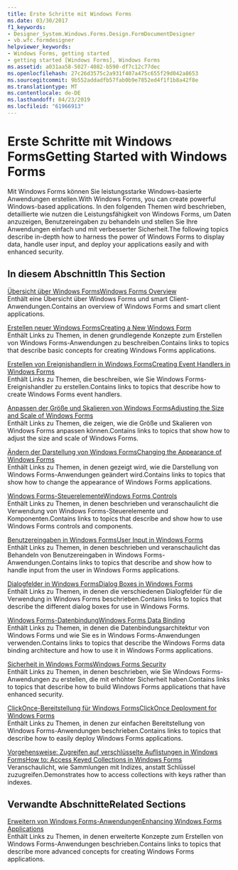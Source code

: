 ```yaml
---
title: Erste Schritte mit Windows Forms
ms.date: 03/30/2017
f1_keywords:
- Designer_System.Windows.Forms.Design.FormDocumentDesigner
- vb.wfc.formdesigner
helpviewer_keywords:
- Windows Forms, getting started
- getting started [Windows Forms], Windows Forms
ms.assetid: a031aa58-5027-4082-b590-df7c12c77dec
ms.openlocfilehash: 27c26d3575c2a931f407a475c655f29d042a8653
ms.sourcegitcommit: 9b552addadfb57fab0b9e7852ed4f1f1b8a42f8e
ms.translationtype: MT
ms.contentlocale: de-DE
ms.lasthandoff: 04/23/2019
ms.locfileid: "61966913"
---
```

# <a name="getting-started-with-windows-forms"></a><span data-ttu-id="0a5e5-102">Erste Schritte mit Windows Forms</span><span class="sxs-lookup"><span data-stu-id="0a5e5-102">Getting Started with Windows Forms</span></span>
<span data-ttu-id="0a5e5-103">Mit Windows Forms können Sie leistungsstarke Windows-basierte Anwendungen erstellen.</span><span class="sxs-lookup"><span data-stu-id="0a5e5-103">With Windows Forms, you can create powerful Windows-based applications.</span></span> <span data-ttu-id="0a5e5-104">In den folgenden Themen wird beschrieben, detaillierte wie nutzen die Leistungsfähigkeit von Windows Forms, um Daten anzuzeigen, Benutzereingaben zu behandeln und stellen Sie Ihre Anwendungen einfach und mit verbesserter Sicherheit.</span><span class="sxs-lookup"><span data-stu-id="0a5e5-104">The following topics describe in-depth how to harness the power of Windows Forms to display data, handle user input, and deploy your applications easily and with enhanced security.</span></span>  
  
## <a name="in-this-section"></a><span data-ttu-id="0a5e5-105">In diesem Abschnitt</span><span class="sxs-lookup"><span data-stu-id="0a5e5-105">In This Section</span></span>  
 [<span data-ttu-id="0a5e5-106">Übersicht über Windows Forms</span><span class="sxs-lookup"><span data-stu-id="0a5e5-106">Windows Forms Overview</span></span>](windows-forms-overview.md)  
 <span data-ttu-id="0a5e5-107">Enthält eine Übersicht über Windows Forms und smart Client-Anwendungen.</span><span class="sxs-lookup"><span data-stu-id="0a5e5-107">Contains an overview of Windows Forms and smart client applications.</span></span>  
  
 [<span data-ttu-id="0a5e5-108">Erstellen neuer Windows Forms</span><span class="sxs-lookup"><span data-stu-id="0a5e5-108">Creating a New Windows Form</span></span>](creating-a-new-windows-form.md)  
 <span data-ttu-id="0a5e5-109">Enthält Links zu Themen, in denen grundlegende Konzepte zum Erstellen von Windows Forms-Anwendungen zu beschreiben.</span><span class="sxs-lookup"><span data-stu-id="0a5e5-109">Contains links to topics that describe basic concepts for creating Windows Forms applications.</span></span>  
  
 [<span data-ttu-id="0a5e5-110">Erstellen von Ereignishandlern in Windows Forms</span><span class="sxs-lookup"><span data-stu-id="0a5e5-110">Creating Event Handlers in Windows Forms</span></span>](creating-event-handlers-in-windows-forms.md)  
 <span data-ttu-id="0a5e5-111">Enthält Links zu Themen, die beschreiben, wie Sie Windows Forms-Ereignishandler zu erstellen.</span><span class="sxs-lookup"><span data-stu-id="0a5e5-111">Contains links to topics that describe how to create Windows Forms event handlers.</span></span>  
  
 [<span data-ttu-id="0a5e5-112">Anpassen der Größe und Skalieren von Windows Forms</span><span class="sxs-lookup"><span data-stu-id="0a5e5-112">Adjusting the Size and Scale of Windows Forms</span></span>](adjusting-the-size-and-scale-of-windows-forms.md)  
 <span data-ttu-id="0a5e5-113">Enthält Links zu Themen, die zeigen, wie die Größe und Skalieren von Windows Forms anpassen können.</span><span class="sxs-lookup"><span data-stu-id="0a5e5-113">Contains links to topics that show how to adjust the size and scale of Windows Forms.</span></span>  
  
 [<span data-ttu-id="0a5e5-114">Ändern der Darstellung von Windows Forms</span><span class="sxs-lookup"><span data-stu-id="0a5e5-114">Changing the Appearance of Windows Forms</span></span>](changing-the-appearance-of-windows-forms.md)  
 <span data-ttu-id="0a5e5-115">Enthält Links zu Themen, in denen gezeigt wird, wie die Darstellung von Windows Forms-Anwendungen geändert wird.</span><span class="sxs-lookup"><span data-stu-id="0a5e5-115">Contains links to topics that show how to change the appearance of Windows Forms applications.</span></span>  
  
 [<span data-ttu-id="0a5e5-116">Windows Forms-Steuerelemente</span><span class="sxs-lookup"><span data-stu-id="0a5e5-116">Windows Forms Controls</span></span>](./controls/index.md)  
 <span data-ttu-id="0a5e5-117">Enthält Links zu Themen, in denen beschrieben und veranschaulicht die Verwendung von Windows Forms-Steuerelemente und Komponenten.</span><span class="sxs-lookup"><span data-stu-id="0a5e5-117">Contains links to topics that describe and show how to use Windows Forms controls and components.</span></span>  
  
 [<span data-ttu-id="0a5e5-118">Benutzereingaben in Windows Forms</span><span class="sxs-lookup"><span data-stu-id="0a5e5-118">User Input in Windows Forms</span></span>](user-input-in-windows-forms.md)  
 <span data-ttu-id="0a5e5-119">Enthält Links zu Themen, in denen beschrieben und veranschaulicht das Behandeln von Benutzereingaben in Windows Forms-Anwendungen.</span><span class="sxs-lookup"><span data-stu-id="0a5e5-119">Contains links to topics that describe and show how to handle input from the user in Windows Forms applications.</span></span>  
  
 [<span data-ttu-id="0a5e5-120">Dialogfelder in Windows Forms</span><span class="sxs-lookup"><span data-stu-id="0a5e5-120">Dialog Boxes in Windows Forms</span></span>](dialog-boxes-in-windows-forms.md)  
 <span data-ttu-id="0a5e5-121">Enthält Links zu Themen, in denen die verschiedenen Dialogfelder für die Verwendung in Windows Forms beschrieben.</span><span class="sxs-lookup"><span data-stu-id="0a5e5-121">Contains links to topics that describe the different dialog boxes for use in Windows Forms.</span></span>  
  
 [<span data-ttu-id="0a5e5-122">Windows Forms-Datenbindung</span><span class="sxs-lookup"><span data-stu-id="0a5e5-122">Windows Forms Data Binding</span></span>](windows-forms-data-binding.md)  
 <span data-ttu-id="0a5e5-123">Enthält Links zu Themen, in denen die Datenbindungsarchitektur von Windows Forms und wie Sie es in Windows Forms-Anwendungen verwenden.</span><span class="sxs-lookup"><span data-stu-id="0a5e5-123">Contains links to topics that describe the Windows Forms data binding architecture and how to use it in Windows Forms applications.</span></span>  
  
 [<span data-ttu-id="0a5e5-124">Sicherheit in Windows Forms</span><span class="sxs-lookup"><span data-stu-id="0a5e5-124">Windows Forms Security</span></span>](windows-forms-security.md)  
 <span data-ttu-id="0a5e5-125">Enthält Links zu Themen, in denen beschrieben, wie Sie Windows Forms-Anwendungen zu erstellen, die mit erhöhter Sicherheit haben.</span><span class="sxs-lookup"><span data-stu-id="0a5e5-125">Contains links to topics that describe how to build Windows Forms applications that have enhanced security.</span></span>  
  
 [<span data-ttu-id="0a5e5-126">ClickOnce-Bereitstellung für Windows Forms</span><span class="sxs-lookup"><span data-stu-id="0a5e5-126">ClickOnce Deployment for Windows Forms</span></span>](clickonce-deployment-for-windows-forms.md)  
 <span data-ttu-id="0a5e5-127">Enthält Links zu Themen, in denen zur einfachen Bereitstellung von Windows Forms-Anwendungen beschrieben.</span><span class="sxs-lookup"><span data-stu-id="0a5e5-127">Contains links to topics that describe how to easily deploy Windows Forms applications.</span></span>  
  
 [<span data-ttu-id="0a5e5-128">Vorgehensweise: Zugreifen auf verschlüsselte Auflistungen in Windows Forms</span><span class="sxs-lookup"><span data-stu-id="0a5e5-128">How to: Access Keyed Collections in Windows Forms</span></span>](how-to-access-keyed-collections-in-windows-forms.md)  
 <span data-ttu-id="0a5e5-129">Veranschaulicht, wie Sammlungen mit Indizes, anstatt Schlüssel zuzugreifen.</span><span class="sxs-lookup"><span data-stu-id="0a5e5-129">Demonstrates how to access collections with keys rather than indexes.</span></span>  
  
## <a name="related-sections"></a><span data-ttu-id="0a5e5-130">Verwandte Abschnitte</span><span class="sxs-lookup"><span data-stu-id="0a5e5-130">Related Sections</span></span>  
 [<span data-ttu-id="0a5e5-131">Erweitern von Windows Forms-Anwendungen</span><span class="sxs-lookup"><span data-stu-id="0a5e5-131">Enhancing Windows Forms Applications</span></span>](./advanced/index.md)  
 <span data-ttu-id="0a5e5-132">Enthält Links zu Themen, in denen erweiterte Konzepte zum Erstellen von Windows Forms-Anwendungen beschrieben.</span><span class="sxs-lookup"><span data-stu-id="0a5e5-132">Contains links to topics that describe more advanced concepts for creating Windows Forms applications.</span></span>

